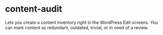 # content-audit
Lets you create a content inventory right in the WordPress Edit screens. You can mark content as redundant, outdated, trivial, or in need of a review.
